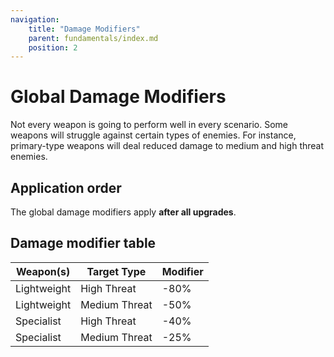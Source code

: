 ```yaml
---
navigation:
    title: "Damage Modifiers"
    parent: fundamentals/index.md
    position: 2
---
```


# Global Damage Modifiers
Not every weapon is going to perform well in every scenario. Some weapons will struggle against certain types of enemies.
For instance, primary-type weapons will deal reduced damage to medium and high threat enemies.

## Application order
The global damage modifiers apply **after all upgrades**.

## Damage modifier table

| Weapon(s)   | Target Type   | Modifier |
|-------------|---------------|----------|
| Lightweight | High Threat   | -80%     |
| Lightweight | Medium Threat | -50%     |
| Specialist  | High Threat   | -40%     |
| Specialist  | Medium Threat | -25%     |